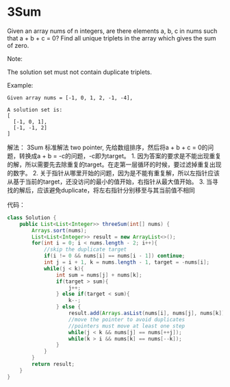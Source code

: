 # 3Sum

Given an array nums of n integers, are there elements a, b, c in nums such that a + b + c = 0? Find all unique triplets in the array which gives the sum of zero.

Note:

The solution set must not contain duplicate triplets.

Example:

```text
Given array nums = [-1, 0, 1, 2, -1, -4],

A solution set is:
[
  [-1, 0, 1],
  [-1, -1, 2]
]
```

解法： 3Sum 标准解法 two pointer, 先给数组排序，然后将a + b + c = 0的问题，转换成a + b = -c的问题，-c即为target。 1. 因为答案的要求是不能出现重复的解，所以需要先去除重复的target。在走第一层循环的时候，要过滤掉重复出现的数字。 2. 关于指针从哪里开始的问题，因为是不能有重复解，所以左指针应该从基于当前的target，还没访问的最小的值开始，右指针从最大值开始。 3. 当寻找的解后，应该避免duplicate，将左右指针分别移至与其当前值不相同

代码：

```java
class Solution {
    public List<List<Integer>> threeSum(int[] nums) {
        Arrays.sort(nums);
        List<List<Integer>> result = new ArrayList<>();
        for(int i = 0; i < nums.length - 2; i++){
            //skip the duplicate target
            if(i != 0 && nums[i] == nums[i - 1]) continue;
            int j = i + 1, k = nums.length - 1, target = -nums[i];
            while(j < k){
                int sum = nums[j] + nums[k];
                if(target > sum){
                    j++;
                } else if(target < sum){
                    k--;
                } else {
                    result.add(Arrays.asList(nums[i], nums[j], nums[k]));
                    //move the pointer to avoid duplicates
                    //pointers must move at least one step
                    while(j < k && nums[j] == nums[++j]);
                    while(k > i && nums[k] == nums[--k]);
                }
            }
        }
        return result;
    }
}
```

